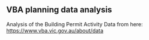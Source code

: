 ## VBA planning data analysis

Analysis of the Building Permit Activity Data from here:  
https://www.vba.vic.gov.au/about/data

